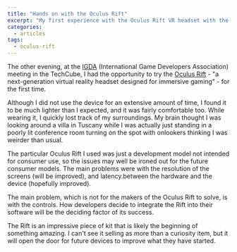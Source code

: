 ```yaml
---
title: "Hands on with the Oculus Rift"
excerpt: "My first experience with the Oculus Rift VR headset with the IGDA in Edinburgh."
categories:
  - articles
tags:
  - oculus-rift
---
```


The other evening, at the [IGDA][1] (International Game Developers Association) meeting in the TechCube,
I had the opportunity to try the [Oculus Rift][2] - "a next-generation virtual reality headset designed for immersive gaming" - for the first time.

Although I did not use the device for an extensive amount of time, I found it to be much lighter than I expected,
and it was fairly comfortable too. While wearing it, I quickly lost track of my surroundings.
My brain thought I was looking around a villa in Tuscany while I was actually just standing in a poorly lit conference room turning on the spot
with onlookers thinking I was weirder than usual.

The particular Oculus Rift I used was just a development model not intended for consumer use,
so the issues may well be ironed out for the future consumer models. The main problems were with the resolution of the screens (will be improved),
and latency.between the hardware and the device (hopefully improved).

The main problem, which is not for the makers of the Oculus Rift to solve, is with the controls.
How developers decide to integrate the Rift into their software will be the deciding factor of its success.

The Rift is an impressive piece of kit that is likely the beginning of something amazing.
I can't see it selling as more than a curiosity item, but it will open the door for future devices to improve what they have started.

<!-- References -->
[1]: http://www.igda.org/ "International Game Developers Association"
[2]: https://www.oculus.com/ "Oculus Rift"

